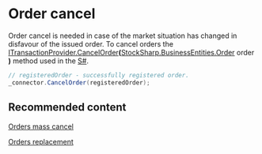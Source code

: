 # Order cancel

Order cancel is needed in case of the market situation has changed in disfavour of the issued order. To cancel orders the [ITransactionProvider.CancelOrder](xref:StockSharp.BusinessEntities.ITransactionProvider.CancelOrder(StockSharp.BusinessEntities.Order))**(**[StockSharp.BusinessEntities.Order](xref:StockSharp.BusinessEntities.Order) order **)** method used in the [S\#](StockSharpAbout.md). 

```cs
// registeredOrder - successfully registered order.
_connector.CancelOrder(registeredOrder);
```

## Recommended content

[Orders mass cancel](OrdersCancelGroup.md)

[Orders replacement](OrdersReRegister.md)
